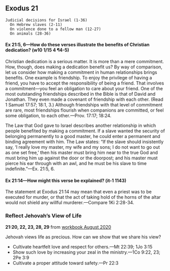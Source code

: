## Exodus 21

```
Judicial decisions for Israel (1-36)
  On Hebrew slaves (2-11)
  On violence done to a fellow man (12-27)
  On animals (28-36)
```

#### Ex 21:5, 6​—How do these verses illustrate the benefits of Christian dedication? (w10 1/15 4 ¶4-5)

Christian dedication is a serious matter. It is more than a mere commitment. How, though, does making a dedication benefit us? By way of comparison, let us consider how making a commitment in human relationships brings benefits. One example is friendship. To enjoy the privilege of having a friend, you have to accept the responsibility of being a friend. That involves a commitment​—you feel an obligation to care about your friend. One of the most outstanding friendships described in the Bible is that of David and Jonathan. They even made a covenant of friendship with each other. (Read 1 Samuel 17:57; 18:1, 3.) Although friendships with that level of commitment are rare, most friendships flourish when companions are committed, or feel some obligation, to each other.​—Prov. 17:17; 18:24.

The Law that God gave to Israel describes another relationship in which people benefited by making a commitment. If a slave wanted the security of belonging permanently to a good master, he could enter a permanent and binding agreement with him. The Law states: “If the slave should insistently say, ‘I really love my master, my wife and my sons; I do not want to go out as one set free,’ then his master must bring him near to the true God and must bring him up against the door or the doorpost; and his master must pierce his ear through with an awl, and he must be his slave to time indefinite.”​—Ex. 21:5, 6.

#### Ex 21:14​—How might this verse be explained? (it-1 1143)

The statement at Exodus 21:14 may mean that even a priest was to be executed for murder, or that the act of taking hold of the horns of the altar would not shield any willful murderer.​—Compare 1Ki 2:28-34.

### Reflect Jehovah’s View of Life

**21:20, 22, 23, 28, 29** from [workbook August 2020](https://www.jw.org/en/library/jw-meeting-workbook/august-2020-mwb/Life-and-Ministry-Meeting-Schedule-for-August-31-September-6-2020/Reflect-Jehovahs-View-of-Life/)

Jehovah views life as precious. How can we show that we share his view?

- Cultivate heartfelt love and respect for others.​—Mt 22:39; 1Jo 3:15
- Show such love by increasing your zeal in the ministry.​—1Co 9:22, 23; 2Pe 3:9
- Cultivate a proper attitude toward safety.​—Pr 22:3
